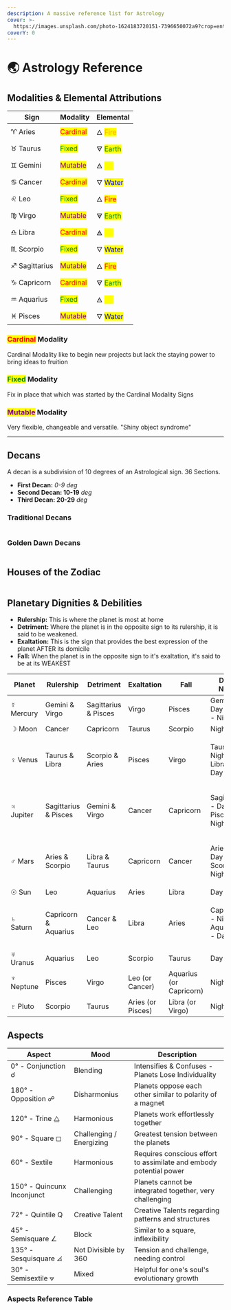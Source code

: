 ```yaml
---
description: A massive reference list for Astrology
cover: >-
  https://images.unsplash.com/photo-1624183720151-7396650072a9?crop=entropy&cs=srgb&fm=jpg&ixid=M3wxOTcwMjR8MHwxfHNlYXJjaHw2fHxhc3Ryb2xvZ3l8ZW58MHx8fHwxNzE5MjU4NzU1fDA&ixlib=rb-4.0.3&q=85
coverY: 0
---
```


# 🌏 Astrology Reference

## Modalities & Elemental Attributions

| Sign           | Modality                                   | Elemental                                  |
| -------------- | ------------------------------------------ | ------------------------------------------ |
| ♈︎ Aries       | <mark style="color:red;">Cardinal</mark>   | 🜂 <mark style="color:orange;">Fire</mark> |
| ♉︎ Taurus      | <mark style="color:green;">Fixed</mark>    | 🜃 <mark style="color:green;">Earth</mark> |
| ♊︎ Gemini      | <mark style="color:purple;">Mutable</mark> | 🜁 <mark style="color:yellow;">Air</mark>  |
| ♋︎ Cancer      | <mark style="color:red;">Cardinal</mark>   | 🜄 <mark style="color:blue;">Water</mark>  |
| ♌︎ Leo         | <mark style="color:green;">Fixed</mark>    | 🜂 <mark style="color:red;">Fire</mark>    |
| ♍︎ Virgo       | <mark style="color:purple;">Mutable</mark> | 🜃 <mark style="color:green;">Earth</mark> |
| ♎︎ Libra       | <mark style="color:red;">Cardinal</mark>   | 🜁 <mark style="color:yellow;">Air</mark>  |
| ♏︎ Scorpio     | <mark style="color:green;">Fixed</mark>    | 🜄 <mark style="color:blue;">Water</mark>  |
| ♐︎ Sagittarius | <mark style="color:purple;">Mutable</mark> | 🜂 <mark style="color:red;">Fire</mark>    |
| ♑︎ Capricorn   | <mark style="color:red;">Cardinal</mark>   | 🜃 <mark style="color:green;">Earth</mark> |
| ♒︎ Aquarius    | <mark style="color:green;">Fixed</mark>    | 🜁 <mark style="color:yellow;">Air</mark>  |
| ♓︎ Pisces      | <mark style="color:purple;">Mutable</mark> | 🜄 <mark style="color:blue;">Water</mark>  |

### <mark style="color:red;">Cardinal</mark> Modality

Cardinal Modality like to begin new projects but lack the staying power to bring ideas to fruition

### <mark style="color:green;">Fixed</mark> Modality

Fix in place that which was started by the Cardinal Modality Signs

### <mark style="color:purple;">Mutable</mark> Modality

Very flexible, changeable and versatile. "Shiny object syndrome"

***

## Decans

A decan is a subdivision of 10 degrees of an Astrological sign. 36 Sections.

* **First Decan:** _0-9 deg_
* **Second Decan: 10-19** _deg_
* **Third Decan: 20-29** _deg_

### Traditional Decans

<figure><img src="../.gitbook/assets/image (145).png" alt=""><figcaption></figcaption></figure>

### Golden Dawn Decans

<figure><img src="../.gitbook/assets/image (146).png" alt=""><figcaption></figcaption></figure>

## Houses of the Zodiac

<figure><img src="../.gitbook/assets/image (147).png" alt=""><figcaption></figcaption></figure>

## Planetary Dignities & Debilities

* **Rulership:** This is where the planet is most at home
* **Detriment:** Where the planet is in the opposite sign to its rulership, it is said to be weakened.
* **Exaltation:** This is the sign that provides the best expression of the planet AFTER its domicile
* **Fall:** When the planet is in the opposite sign to it's exaltation, it's said to be at its WEAKEST

| Planet    | Rulership            | Detriment            | Exaltation        | Fall                    | Day / Night                                |
| --------- | -------------------- | -------------------- | ----------------- | ----------------------- | ------------------------------------------ |
| ☿ Mercury | Gemini & Virgo       | Sagittarius & Pisces | Virgo             | Pisces                  | Gemini - Day Virgo - Night                 |
| ☽ Moon    | Cancer               | Capricorn            | Taurus            | Scorpio                 | Night                                      |
| ♀ Venus   | Taurus & Libra       | Scorpio & Aries      | Pisces            | Virgo                   | <p>Taurus -Night<br>Libra - Day</p>        |
| ♃ Jupiter | Sagittarius & Pisces | Gemini & Virgo       | Cancer            | Capricorn               | <p>Sagittarius - Day<br>Pisces - Night</p> |
| ♂ Mars    | Aries & Scorpio      | Libra & Taurus       | Capricorn         | Cancer                  | <p>Aries - Day<br>Scorpio - Night</p>      |
| ☉ Sun     | Leo                  | Aquarius             | Aries             | Libra                   | Day                                        |
| ♄ Saturn  | Capricorn & Aquarius | Cancer & Leo         | Libra             | Aries                   | <p>Capricorn - Night<br>Aquarius - Day</p> |
| ♅ Uranus  | Aquarius             | Leo                  | Scorpio           | Taurus                  | Day                                        |
| ♆ Neptune | Pisces               | Virgo                | Leo (or Cancer)   | Aquarius (or Capricorn) | Night                                      |
| ♇ Pluto   | Scorpio              | Taurus               | Aries (or Pisces) | Libra (or Virgo)        | Night                                      |

## Aspects

| Aspect                     | Mood                     | Description                                                        |
| -------------------------- | ------------------------ | ------------------------------------------------------------------ |
| 0° - Conjunction ☌         | Blending                 | Intensifies & Confuses - Planets Lose Individuality                |
| 180° - Opposition ☍        | Disharmonius             | Planets oppose each other similar to polarity of a magnet          |
| 120° - Trine ⧋             | Harmonious               | Planets work effortlessly together                                 |
| 90° - Square ◻             | Challenging / Energizing | Greatest tension between the planets                               |
| 60° - Sextile              | Harmonious               | Requires conscious effort to assimilate and embody potential power |
| 150° - Quincunx Inconjunct | Challenging              | Planets cannot be integrated together, very challenging            |
| 72° - Quintile Q           | Creative Talent          | Creative Talents regarding patterns and structures                 |
| 45° - Semisquare ∠         | Block                    | Similar to a square, inflexibility                                 |
| 135° - Sesquisquare ⦞      | Not Divisible by 360     | Tension and challenge, needing control                             |
| 30° - Semisextile ⦡        | Mixed                    | Helpful for one's soul's evolutionary growth                       |

### Aspects Reference Table

<figure><img src="../.gitbook/assets/IMG_3165.JPG" alt=""><figcaption></figcaption></figure>
